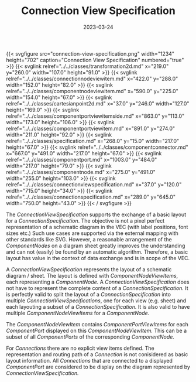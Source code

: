 ﻿---
title: Connection View Specification
toc: false
type: specs
layout: diagram
date: "2023-03-24"
draft: false
specification: VEC
version: 2.0.2
documentType: "Recommendation"
elementType: Diagram
classes:
  - Transformation2D
  - ConnectionNodeViewItem
  - ComponentNodeViewItem
  - CartesianPoint2D
  - ComponentPortViewItemSide
  - ComponentPortViewItem
  - Specification
  - ComponentConnector
  - ComponentPort
  - ComponentNode
  - ConnectionViewSpecification
  - ConnectionSpecification
menu:
  VEC-2.0.2:    
    parent: connectivity
    identifier: connectivity/connection-view-specification
    weight: 1010005 

# Prev/next pager order (if `docs_section_pager` enabled in `params.toml`)
weight: 1010005
---
{{< svgfigure src="connection-view-specification.png" width="1234" height="702" caption="Connection View Specification" numbered="true" >}}
  {{< svglink relref="../../classes/transformation2d.md" x="219.0" y="260.0" width="107.0" height="91.0" >}}
  {{< svglink relref="../../classes/connectionnodeviewitem.md" x="422.0" y="288.0" width="152.0" height="82.0" >}}
  {{< svglink relref="../../classes/componentnodeviewitem.md" x="590.0" y="225.0" width="154.0" height="67.0" >}}
  {{< svglink relref="../../classes/cartesianpoint2d.md" x="37.0" y="246.0" width="127.0" height="169.0" >}}
  {{< svglink relref="../../classes/componentportviewitemside.md" x="863.0" y="113.0" width="173.0" height="106.0" >}}
  {{< svglink relref="../../classes/componentportviewitem.md" x="891.0" y="274.0" width="211.0" height="92.0" >}}
  {{< svglink relref="../../classes/specification.md" x="268.0" y="15.0" width="217.0" height="67.0" >}}
  {{< svglink relref="../../classes/componentconnector.md" x="667.0" y="491.0" width="217.0" height="67.0" >}}
  {{< svglink relref="../../classes/componentport.md" x="1003.0" y="484.0" width="217.0" height="79.0" >}}
  {{< svglink relref="../../classes/componentnode.md" x="275.0" y="491.0" width="255.0" height="103.0" >}}
  {{< svglink relref="../../classes/connectionviewspecification.md" x="37.0" y="120.0" width="715.0" height="34.0" >}}
  {{< svglink relref="../../classes/connectionspecification.md" x="289.0" y="645.0" width="750.0" height="43.0" >}}
{{< / svgfigure >}}
<p> The <i>ConnectionViewSpecification</i> supports the exchange of a basic layout for a <i>ConnectionSpecification</i>. The objective is not a pixel perfect representation of a schematic diagram in the VEC (with label positions, font sizes etc.) Such use cases are supported via the external mapping with other standards like SVG. However, a reasonable arrangement of the <i>ComponentNodes</i> on a diagram sheet greatly improves the understanding and can not (easily) be found by an automatic algorithm.&#160;Therefore, a basic layout has value in the context of data exchange and is in scope of the VEC.      </p>      <p> A <i>ConnectionViewSpecification</i> represents the layout of a schematic diagram /&#160;sheet. The layout is defined with <i>ComponentNodeViewItems</i>, each representing a <i>Component</i><i>Node.</i> A <i>ConnectionViewSpecification</i> does not have to represent the complete content of a <i>ConnectionSpecification.</i> It is perfectly valid to split the layout of a <i>ConnectionSpecification </i>into multiple <i>ConnectionViewSpecifications</i>, one for each view (e.g. sheet) and each layouting a subset of a <i>ConnectionSpecification.</i> It is also valid to have multiple <i>Component</i><i>NodeViewItems</i> for a <i>Component</i><i>Node</i>.      </p>      <p> The <i>Component</i><i>NodeViewItem</i> contains <i>Component</i><i>PortViewItems</i> for each <i>Component</i><i>Port</i> displayed on this <i>Component</i><i>NodeViewItem.&#160;</i>This can be a subset of all <i>Component</i><i>Ports </i>of the corresponding <i>Component</i><i>Node. </i>      </p>      <p> For <i>Connections</i> there are no explicit view items defined. The representation and routing path of a <i>Connection</i><i> </i>is not conisidered as basic layout information. All <i>Connections</i> that are connected to a displayed <i>Component</i><i>Port</i> are considered to be display on the diagram represented by <i>ConnectionViewSpecification</i><i>.</i>      </p>      <p> <i>&#160;</i>      </p>      <p> &#160;      </p>
